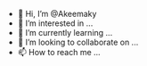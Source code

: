 - 👋 Hi, I’m @Akeemaky
- 👀 I’m interested in ...
- 🌱 I’m currently learning ...
- 💞️ I’m looking to collaborate on ...
- 📫 How to reach me ...

<!---
Akeemaky/Akeemaky is a ✨ special ✨ repository because its `README.md` (this file) appears on your GitHub profile.
You can click the Preview link to take a look at your changes.
--->
